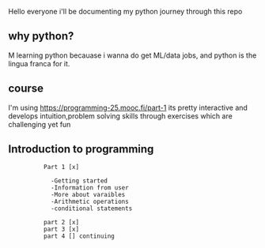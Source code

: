 Hello everyone i'll be documenting my python journey through this repo

## why python?

M learning python becauase i wanna do get ML/data jobs, and python is the lingua franca for it.

## course

I'm using https://programming-25.mooc.fi/part-1 its pretty interactive and develops intuition,problem solving skills through exercises which are challenging yet fun

## Introduction to programming

              Part 1 [x]
               
                -Getting started
                -Information from user
                -More about varaibles
                -Arithmetic operations
                -conditional statements
              
              part 2 [x]
              part 3 [x]
              part 4 [] continuing

            

